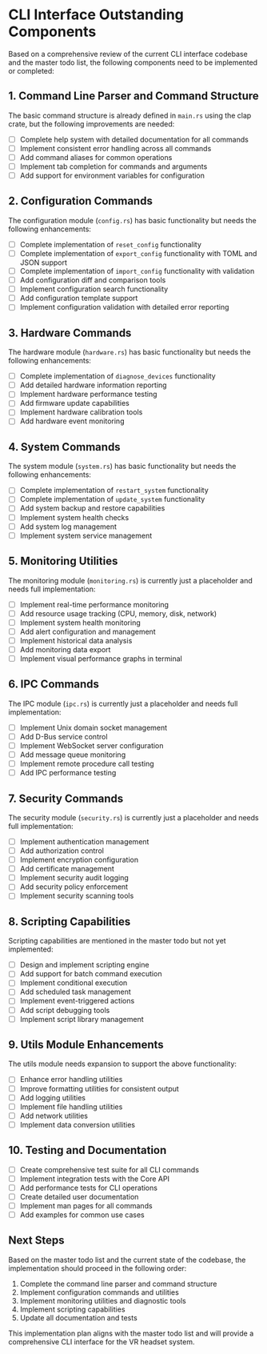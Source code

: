 # CLI Interface Outstanding Components

Based on a comprehensive review of the current CLI interface codebase and the master todo list, the following components need to be implemented or completed:

## 1. Command Line Parser and Command Structure

The basic command structure is already defined in `main.rs` using the clap crate, but the following improvements are needed:

- [ ] Complete help system with detailed documentation for all commands
- [ ] Implement consistent error handling across all commands
- [ ] Add command aliases for common operations
- [ ] Implement tab completion for commands and arguments
- [ ] Add support for environment variables for configuration

## 2. Configuration Commands

The configuration module (`config.rs`) has basic functionality but needs the following enhancements:

- [ ] Complete implementation of `reset_config` functionality
- [ ] Complete implementation of `export_config` functionality with TOML and JSON support
- [ ] Complete implementation of `import_config` functionality with validation
- [ ] Add configuration diff and comparison tools
- [ ] Implement configuration search functionality
- [ ] Add configuration template support
- [ ] Implement configuration validation with detailed error reporting

## 3. Hardware Commands

The hardware module (`hardware.rs`) has basic functionality but needs the following enhancements:

- [ ] Complete implementation of `diagnose_devices` functionality
- [ ] Add detailed hardware information reporting
- [ ] Implement hardware performance testing
- [ ] Add firmware update capabilities
- [ ] Implement hardware calibration tools
- [ ] Add hardware event monitoring

## 4. System Commands

The system module (`system.rs`) has basic functionality but needs the following enhancements:

- [ ] Complete implementation of `restart_system` functionality
- [ ] Complete implementation of `update_system` functionality
- [ ] Add system backup and restore capabilities
- [ ] Implement system health checks
- [ ] Add system log management
- [ ] Implement system service management

## 5. Monitoring Utilities

The monitoring module (`monitoring.rs`) is currently just a placeholder and needs full implementation:

- [ ] Implement real-time performance monitoring
- [ ] Add resource usage tracking (CPU, memory, disk, network)
- [ ] Implement system health monitoring
- [ ] Add alert configuration and management
- [ ] Implement historical data analysis
- [ ] Add monitoring data export
- [ ] Implement visual performance graphs in terminal

## 6. IPC Commands

The IPC module (`ipc.rs`) is currently just a placeholder and needs full implementation:

- [ ] Implement Unix domain socket management
- [ ] Add D-Bus service control
- [ ] Implement WebSocket server configuration
- [ ] Add message queue monitoring
- [ ] Implement remote procedure call testing
- [ ] Add IPC performance testing

## 7. Security Commands

The security module (`security.rs`) is currently just a placeholder and needs full implementation:

- [ ] Implement authentication management
- [ ] Add authorization control
- [ ] Implement encryption configuration
- [ ] Add certificate management
- [ ] Implement security audit logging
- [ ] Add security policy enforcement
- [ ] Implement security scanning tools

## 8. Scripting Capabilities

Scripting capabilities are mentioned in the master todo but not yet implemented:

- [ ] Design and implement scripting engine
- [ ] Add support for batch command execution
- [ ] Implement conditional execution
- [ ] Add scheduled task management
- [ ] Implement event-triggered actions
- [ ] Add script debugging tools
- [ ] Implement script library management

## 9. Utils Module Enhancements

The utils module needs expansion to support the above functionality:

- [ ] Enhance error handling utilities
- [ ] Improve formatting utilities for consistent output
- [ ] Add logging utilities
- [ ] Implement file handling utilities
- [ ] Add network utilities
- [ ] Implement data conversion utilities

## 10. Testing and Documentation

- [ ] Create comprehensive test suite for all CLI commands
- [ ] Implement integration tests with the Core API
- [ ] Add performance tests for CLI operations
- [ ] Create detailed user documentation
- [ ] Implement man pages for all commands
- [ ] Add examples for common use cases

## Next Steps

Based on the master todo list and the current state of the codebase, the implementation should proceed in the following order:

1. Complete the command line parser and command structure
2. Implement configuration commands and utilities
3. Implement monitoring utilities and diagnostic tools
4. Implement scripting capabilities
5. Update all documentation and tests

This implementation plan aligns with the master todo list and will provide a comprehensive CLI interface for the VR headset system.
